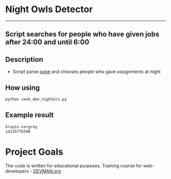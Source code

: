 # Night Owls Detector

---
Script searches for people who have given jobs after 24:00 and until 6:00
---

## Description
+ Script parse [page](http://devman.org/api/challenges/solution_attempts/?page=2) and chooses people who gave assignments at night

## How using 
```bash
python seek_dev_nighters.py
```

## Example result
```bash
krupin.sergrey
id135776598
```

# Project Goals

The code is written for educational purposes. Training course for web-developers - [DEVMAN.org](https://devman.org)
